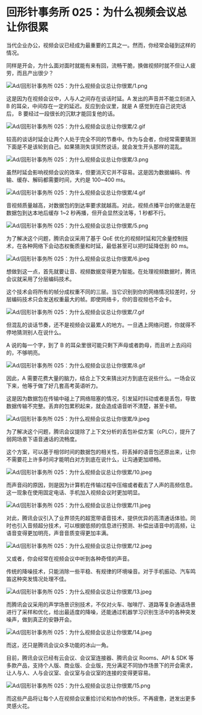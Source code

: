 # 回形针事务所 025：为什么视频会议总让你很累

当代企业办公，视频会议已经成为最重要的工具之一。然而，你经常会碰到这样的情况。

同样是开会，为什么面对面时就能有来有回，流畅干脆，换做视频时就不但让人疲劳，而且产出很少？

![Ad/回形针事务所 025：为什么视频会议总让你很累/1.png](https://cdn.jsdelivr.net/gh/qiaoshouzi/static/image/Ad/回形针事务所%20025：为什么视频会议总让你很累/1.png)

这是因为在视频会议中，人与人之间存在谈话时延。A 发出的声音并不能立刻进入 B 的耳朵，中间存在一定的延迟。反应到会议里，就是 A 感觉到在自己说完话后， B 要经过一段很长的沉默才能回复他的话。

![Ad/回形针事务所 025：为什么视频会议总让你很累/2.gif](https://cdn.jsdelivr.net/gh/qiaoshouzi/static/image/Ad/回形针事务所%20025：为什么视频会议总让你很累/2.gif)

较高的谈话时延会让两个人处于完全不同的节奏中。作为与会者，你经常需要猜测下面是不是该轮到自己。如果猜测失误贸然说话，就会发生开头那样的混乱。

![Ad/回形针事务所 025：为什么视频会议总让你很累/3.png](https://cdn.jsdelivr.net/gh/qiaoshouzi/static/image/Ad/回形针事务所%20025：为什么视频会议总让你很累/3.png)

虽然时延会影响视频会议的效率，但要消灭它并不容易。这是因为数据编码、传输、缓存、解码都需要时间，大约是 100\~400 ms。

![Ad/回形针事务所 025：为什么视频会议总让你很累/4.gif](https://cdn.jsdelivr.net/gh/qiaoshouzi/static/image/Ad/回形针事务所%20025：为什么视频会议总让你很累/4.gif)

音视频质量越高，对数据包的到达率要求就越高。对此，视频点播平台的做法是在数据包到达本地后缓存 1\~2 秒再播，但开会显然没法等，1 秒都不行。

![Ad/回形针事务所 025：为什么视频会议总让你很累/5.png](https://cdn.jsdelivr.net/gh/qiaoshouzi/static/image/Ad/回形针事务所%20025：为什么视频会议总让你很累/5.png)

为了解决这个问题，腾讯会议采用了基于 QoE 优化的视频时延和冗余量控制技术，在各种网络下会动态权衡质量和时延，最低甚至可以把时延降低到 80 ms。

![Ad/回形针事务所 025：为什么视频会议总让你很累/6.jpeg](https://cdn.jsdelivr.net/gh/qiaoshouzi/static/image/Ad/回形针事务所%20025：为什么视频会议总让你很累/6.jpeg)

想做到这一点，首先就要让音、视频数据变得更为智能。在处理视频数据时，腾讯会议就采用了分层编码技术。

这个技术会将所有的帧分成权重不同的三层。当它识别到你的网络情况较差时，分层编码技术只会发送权重最大的帧。即使网络卡，你的音视频也不会卡。

![Ad/回形针事务所 025：为什么视频会议总让你很累/7.gif](https://cdn.jsdelivr.net/gh/qiaoshouzi/static/image/Ad/回形针事务所%20025：为什么视频会议总让你很累/7.gif)

但混乱的谈话节奏，还不是视频会议最累人的地方。一旦遇上网络问题，你就得不停地猜测别人在说什么。

A 说的每一个字，到了 B 的耳朵里很可能只剩下声母或者韵母，而且听上去闷闷的，不够明亮。

![Ad/回形针事务所 025：为什么视频会议总让你很累/8.gif](https://cdn.jsdelivr.net/gh/qiaoshouzi/static/image/Ad/回形针事务所%20025：为什么视频会议总让你很累/8.gif)

因此，A 需要花费大量的脑力，结合上下文来猜出对方到底在说些什么。一场会议下来，他等于做了好几套高考英语听力。

这是因为数据包在传输中碰上了网络阻塞的情况，引发延时抖动或者是丢包，导致数据传输不完整。丢弃的包累积起来，就会造成语音听不清楚，甚至卡顿。

![Ad/回形针事务所 025：为什么视频会议总让你很累/9.jpeg](https://cdn.jsdelivr.net/gh/qiaoshouzi/static/image/Ad/回形针事务所%20025：为什么视频会议总让你很累/9.jpeg)

为了解决这个问题，腾讯会议提除了上下文分析的丢包补偿方案（cPLC），提升了弱网场景下语音通话的流畅度。

这个方案，可以基于相邻时间的数据包的相关性，将丢掉的语音包还原出来，让你不需要花上许多时间才能明白对方到底在说什么，让沟通更加顺畅。

![Ad/回形针事务所 025：为什么视频会议总让你很累/10.jpeg](https://cdn.jsdelivr.net/gh/qiaoshouzi/static/image/Ad/回形针事务所%20025：为什么视频会议总让你很累/10.jpeg)

而声音闷的原因，则是因为计算机在传输过程中压缩或者截去了人声的高频信息。这一现象在使用固定电话、手机加入视频会议时更加明显。

![Ad/回形针事务所 025：为什么视频会议总让你很累/11.jpeg](https://cdn.jsdelivr.net/gh/qiaoshouzi/static/image/Ad/回形针事务所%20025：为什么视频会议总让你很累/11.jpeg)

对此，腾讯会议引入了业界领先的超宽带语音技术，提供优异的高清通话体验。同时也引入音频超分技术，可以根据低频的信息进行预测、补偿出语音中的高频，让语音变得更加明亮，声音音质变得更加丰满。

![Ad/回形针事务所 025：为什么视频会议总让你很累/12.jpeg](https://cdn.jsdelivr.net/gh/qiaoshouzi/static/image/Ad/回形针事务所%20025：为什么视频会议总让你很累/12.jpeg)

又或者，你会经常在视频会议中听到各种奇怪的声音。

传统的降噪技术，只能消除一些平稳、有规律的环境噪音。对于手机振动、汽车鸣笛这种突发情况处理不佳。

![Ad/回形针事务所 025：为什么视频会议总让你很累/13.jpeg](https://cdn.jsdelivr.net/gh/qiaoshouzi/static/image/Ad/回形针事务所%20025：为什么视频会议总让你很累/13.jpeg)

而腾讯会议采用的声学场景识别技术，不仅对火车、咖啡厅、道路等复杂通话场景进行了采样和优化，给出最适度的降噪，还能通过机器学习识别生活中的各种突发噪声，做到真正的安静开会。

![Ad/回形针事务所 025：为什么视频会议总让你很累/14.jpeg](https://cdn.jsdelivr.net/gh/qiaoshouzi/static/image/Ad/回形针事务所%20025：为什么视频会议总让你很累/14.jpeg)

而这，还只是腾讯会议众多功能的冰山一角。

目前，腾讯会议已经有云会议、会议室连接器、腾讯会议 Rooms、API & SDK 等多款产品，支持个人版、商业版、企业版，充分满足不同协作场景下的开会需求，让人与人、人与会议室、会议室与会议室的连接的变得更容易。

![Ad/回形针事务所 025：为什么视频会议总让你很累/15.png](https://cdn.jsdelivr.net/gh/qiaoshouzi/static/image/Ad/回形针事务所%20025：为什么视频会议总让你很累/15.png)

而这些产品将让每个人在视频会议重拾讨论和协作的快乐，不再疲惫，迸发出更多灵感火花。
